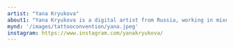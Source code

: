 ```yaml
---
artist: "Yana Kryukova"
about1: "Yana Kryukova is a digital artist from Russia, working in mixed media 🕸️🖤✨"
mynd: '/images/tattooconvention/yana.jpeg'
instagram: https://www.instagram.com/yanakryukova/
---
```

